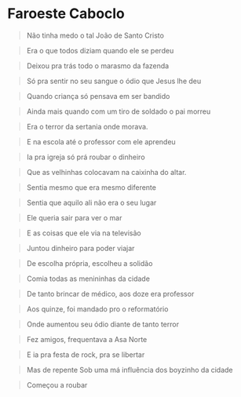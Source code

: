 # Faroeste Caboclo

> Não tinha medo o tal João de Santo Cristo

> Era o que todos diziam quando ele se perdeu

> Deixou pra trás todo o marasmo da fazenda

> Só pra sentir no seu sangue o ódio que Jesus lhe deu


> Quando criança só pensava em ser bandido

> Ainda mais quando com um tiro de soldado o pai morreu

> Era o terror da sertania onde morava.

> E na escola até o professor com ele aprendeu


> Ia pra igreja só prá roubar o dinheiro

> Que as velhinhas colocavam na caixinha do altar.

> Sentia mesmo que era mesmo diferente

> Sentia que aquilo ali não era o seu lugar


> Ele queria sair para ver o mar

> E as coisas que ele via na televisão

> Juntou dinheiro para poder viajar

> De escolha própria, escolheu a solidão


> Comia todas as menininhas da cidade

> De tanto brincar de médico, aos doze era professor

> Aos quinze, foi mandado pro o reformatório

> Onde aumentou seu ódio diante de tanto terror


> Fez amigos, frequentava a Asa Norte

> E ia pra festa de rock, pra se libertar

> Mas de repente Sob uma má influência dos boyzinho da cidade

> Começou a roubar


